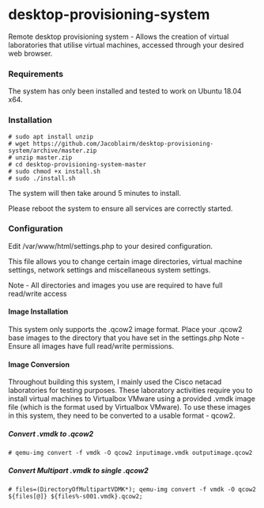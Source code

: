 # desktop-provisioning-system
Remote desktop provisioning system - Allows the creation of virtual laboratories that utilise virtual machines, accessed through your desired web browser.

### Requirements
The system has only been installed and tested to work on Ubuntu 18.04 x64.

### Installation
```
# sudo apt install unzip
# wget https://github.com/Jacoblairm/desktop-provisioning-system/archive/master.zip
# unzip master.zip
# cd desktop-provisioning-system-master
# sudo chmod +x install.sh
# sudo ./install.sh
```
The system will then take around 5 minutes to install.

Please reboot the system to ensure all services are correctly started.


### Configuration
Edit /var/www/html/settings.php to your desired configuration.

This file allows you to change certain image directories, virtual machine settings, network settings and miscellaneous system settings.

Note - All directories and images you use are required to have full read/write access

#### Image Installation
This system only supports the .qcow2 image format. 
Place your .qcow2 base images to the directory that you have set in the settings.php
Note - Ensure all images have full read/write permissions.

#### Image Conversion
Throughout building this system, I mainly used the Cisco netacad laboratories for testing purposes. These laboratory activities require you to install virtual machines to Virtualbox VMware using a provided .vmdk image file (which is the format used by Virtualbox VMware). To use these images in this system, they need to be converted to a usable format - qcow2.

##### Convert .vmdk to .qcow2
```
# qemu-img convert -f vmdk -O qcow2 inputimage.vmdk outputimage.qcow2
```
##### Convert Multipart .vmdk to single .qcow2
```
# files=(DirectoryOfMultipartVDMK*); qemu-img convert -f vmdk -O qcow2 ${files[@]} ${files%-s001.vmdk}.qcow2;
```
